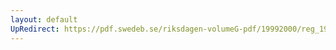 ```yaml
---
layout: default
UpRedirect: https://pdf.swedeb.se/riksdagen-volumeG-pdf/19992000/reg_19992000/reg_19992000_0543.pdf
---
```

